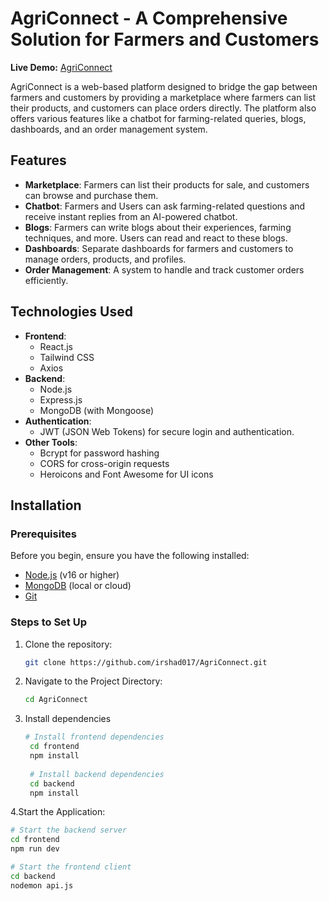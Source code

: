 # AgriConnect - A Comprehensive Solution for Farmers and Customers
**Live Demo:** [AgriConnect](https://agri-connect-017.vercel.app/)

AgriConnect is a web-based platform designed to bridge the gap between farmers and customers by providing a marketplace where farmers can list their products, and customers can place orders directly. The platform also offers various features like a chatbot for farming-related queries, blogs, dashboards, and an order management system.

## Features

- **Marketplace**: Farmers can list their products for sale, and customers can browse and purchase them.
- **Chatbot**: Farmers and Users can ask farming-related questions and receive instant replies from an AI-powered chatbot.
- **Blogs**: Farmers can write blogs about their experiences, farming techniques, and more. Users can read and react to these blogs.
- **Dashboards**: Separate dashboards for farmers and customers to manage orders, products, and profiles.
- **Order Management**: A system to handle and track customer orders efficiently.

## Technologies Used

- **Frontend**: 
  - React.js
  - Tailwind CSS
  - Axios
- **Backend**: 
  - Node.js
  - Express.js
  - MongoDB (with Mongoose)
- **Authentication**: 
  - JWT (JSON Web Tokens) for secure login and authentication.
- **Other Tools**:
  - Bcrypt for password hashing
  - CORS for cross-origin requests
  - Heroicons and Font Awesome for UI icons

## Installation

### Prerequisites

Before you begin, ensure you have the following installed:
- [Node.js](https://nodejs.org/) (v16 or higher)
- [MongoDB](https://www.mongodb.com/) (local or cloud)
- [Git](https://git-scm.com/)

### Steps to Set Up

1. Clone the repository:

   ```bash
   git clone https://github.com/irshad017/AgriConnect.git
2. Navigate to the Project Directory:   
   ```bash
   cd AgriConnect
3. Install dependencies
   ```bash
   # Install frontend dependencies
    cd frontend
    npm install
    
    # Install backend dependencies
    cd backend
    npm install
4.Start the Application:
  ```bash
  # Start the backend server
  cd frontend
  npm run dev
  
  # Start the frontend client
  cd backend
  nodemon api.js




